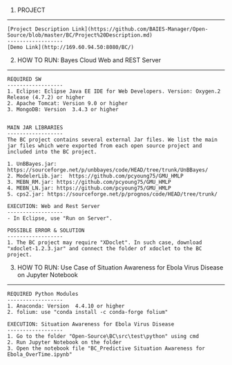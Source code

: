1. PROJECT 
------------------
	[Project Description Link](https://github.com/BAIES-Manager/Open-Source/blob/master/BC/Project%20Description.md)
	------------------
	[Demo Link](http://169.60.94.50:8080/BC/)


2. HOW TO RUN: Bayes Cloud Web and REST Server
------------------
	
	REQUIRED SW
	------------------
	1. Eclipse: Eclipse Java EE IDE for Web Developers. Version: Oxygen.2 Release (4.7.2) or higher
	2. Apache Tomcat: Version 9.0 or higher
	3. MongoDB: Version  3.4.3 or higher
	

	MAIN JAR LIBRARIES
	------------------
	The BC project contains several external Jar files. We list the main jar files which were exported from each open source project and included into the BC project.
	
	1. UnBBayes.jar: https://sourceforge.net/p/unbbayes/code/HEAD/tree/trunk/UnBBayes/
	2. ModelerLib.jar:  https://github.com/pcyoung75/GMU_HMLP
	3. MEBN_RM.jar: https://github.com/pcyoung75/GMU_HMLP
	4. MEBN_LN.jar: https://github.com/pcyoung75/GMU_HMLP
	5. cps2.jar: https://sourceforge.net/p/prognos/code/HEAD/tree/trunk/

	EXECUTION: Web and Rest Server
	------------------
	- In Eclipse, use "Run on Server".

	POSSIBLE ERROR & SOLUTION
	------------------
	1. The BC project may require "XDoclet". In such case, download "xdoclet-1.2.3.jar" and connect the folder of xdoclet to the BC project.

 
3. HOW TO RUN: Use Case of Situation Awareness for Ebola Virus Disease on Jupyter Notebook
------------------

	REQUIRED Python Modules
	------------------
	1. Anaconda: Version  4.4.10 or higher
	2. folium: use "conda install -c conda-forge folium"

	EXECUTION: Situation Awareness for Ebola Virus Disease
	------------------
	1. Go to the folder "Open-Source\BC\src\test\python" using cmd
	2. Run Jupyter Notebook on the folder
	3. Open the notebook file "BC_Predictive Situation Awareness for Ebola_OverTime.ipynb"
